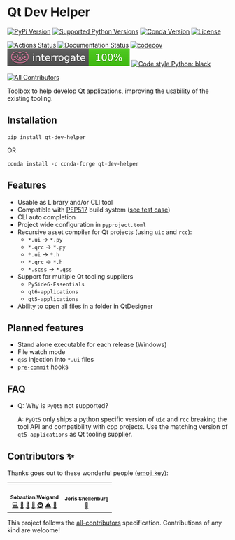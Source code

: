 # Qt Dev Helper

[![PyPi Version](https://img.shields.io/pypi/v/qt_dev_helper.svg)](https://pypi.org/project/qt-dev-helper/)
[![Supported Python Versions](https://img.shields.io/pypi/pyversions/qt_dev_helper.svg)](https://pypi.org/project/qt-dev-helper/)
[![Conda Version](https://img.shields.io/conda/vn/conda-forge/qt-dev-helper.svg)](https://anaconda.org/conda-forge/qt-dev-helper)
[![License](https://img.shields.io/badge/License-Apache%202.0-blue.svg)](https://opensource.org/licenses/Apache-2.0)

[![Actions Status](https://github.com/s-weigand/qt-dev-helper/workflows/Tests/badge.svg)](https://github.com/s-weigand/qt-dev-helper/actions)
[![Documentation Status](https://readthedocs.org/projects/qt-dev-helper/badge/?version=latest)](https://qt-dev-helper.readthedocs.io/en/latest/?badge=latest)
[![codecov](https://codecov.io/gh/s-weigand/qt-dev-helper/branch/main/graph/badge.svg)](https://codecov.io/gh/s-weigand/qt-dev-helper)
[![Documentation Coverage](https://raw.githubusercontent.com/s-weigand/qt-dev-helper/main/docs/_static/interrogate_badge.svg)](https://github.com/s-weigand/qt-dev-helper)
[![Code style Python: black](https://img.shields.io/badge/code%20style-black-000000.svg)](https://github.com/psf/black)

[![All Contributors](https://img.shields.io/github/all-contributors/s-weigand/qt-dev-helper)](#contributors)

Toolbox to help develop Qt applications, improving the usability of the existing tooling.

## Installation

```console
pip install qt-dev-helper
```

OR

```console
conda install -c conda-forge qt-dev-helper
```

## Features

- Usable as Library and/or CLI tool
- Compatible with [PEP517](https://peps.python.org/pep-0517/) build system
  ([see test case](https://github.com/s-weigand/qt-dev-helper/blob/main/tests/data/pyproject.toml))
- CLI auto completion
- Project wide configuration in `pyproject.toml`
- Recursive asset compiler for Qt projects (using `uic` and `rcc`):
  - `*.ui` -> `*.py`
  - `*.qrc` -> `*.py`
  - `*.ui` -> `*.h`
  - `*.qrc` -> `*.h`
  - `*.scss` -> `*.qss`
- Support for multiple Qt tooling suppliers
  - `PySide6-Essentials`
  - `qt6-applications`
  - `qt5-applications`
- Ability to open all files in a folder in QtDesigner

## Planned features

- Stand alone executable for each release (Windows)
- File watch mode
- `qss` injection into `*.ui` files
- [`pre-commit`](https://pre-commit.com/) hooks

## FAQ

- Q: Why is `PyQt5` not supported?

  A: `PyQt5` only ships a python specific version of `uic` and `rcc` breaking the tool API and
  compatibility with cpp projects.
  Use the matching version of `qt5-applications` as Qt tooling supplier.

## Contributors ✨

Thanks goes out to these wonderful people ([emoji key](https://allcontributors.org/docs/en/emoji-key)):

<!-- ALL-CONTRIBUTORS-LIST:START - Do not remove or modify this section -->
<!-- prettier-ignore-start -->
<!-- markdownlint-disable -->
<table>
  <tr>
    <td align="center"><a href="https://github.com/s-weigand"><img src="https://avatars.githubusercontent.com/u/9513634?v=4?s=100" width="100px;" alt=""/><br /><sub><b>Sebastian Weigand</b></sub></a><br /><a href="https://github.com/s-weigand/qt-dev-helper/commits?author=s-weigand" title="Code">💻</a> <a href="#ideas-s-weigand" title="Ideas, Planning, & Feedback">🤔</a> <a href="#maintenance-s-weigand" title="Maintenance">🚧</a> <a href="#projectManagement-s-weigand" title="Project Management">📆</a> <a href="#infra-s-weigand" title="Infrastructure (Hosting, Build-Tools, etc)">🚇</a> <a href="https://github.com/s-weigand/qt-dev-helper/commits?author=s-weigand" title="Tests">⚠️</a> <a href="https://github.com/s-weigand/qt-dev-helper/commits?author=s-weigand" title="Documentation">📖</a></td>
    <td align="center"><a href="https://github.com/jsnel"><img src="https://avatars.githubusercontent.com/u/3616369?v=4?s=100" width="100px;" alt=""/><br /><sub><b>Joris Snellenburg</b></sub></a><br /><a href="https://github.com/s-weigand/qt-dev-helper/pulls?q=is%3Apr+reviewed-by%3Ajsnel" title="Reviewed Pull Requests">👀</a></td>
  </tr>
</table>

<!-- markdownlint-restore -->
<!-- prettier-ignore-end -->

<!-- ALL-CONTRIBUTORS-LIST:END -->

This project follows the [all-contributors](https://github.com/all-contributors/all-contributors) specification. Contributions of any kind are welcome!
